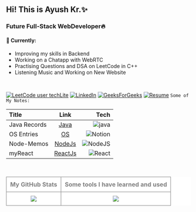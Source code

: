 <h2>Hi! This is Ayush Kr.✨</h2>
<h3>Future Full-Stack WebDeveloper🔥</h3>
<h4>🚧 Currently:</h4>
<ul>
  <li>Improving my skills in Backend</li>
  <li>Working on a Chatapp with WebRTC </li>
  <li>Practising Questions and DSA on LeetCode in C++ </li> 
  <li>Listening Music and Working on New Website</li>
</ul>

<br>
  
[![LeetCode user techLite](https://img.shields.io/badge/dynamic/json?style=plastic&labelColor=black&color=%23ffa116&label=Solved&query=solved&url=https%3A%2F%2Fleetcode-badge.vercel.app%2Fapi%2Fusers%2FtechLite&logo=leetcode&logoColor=yellow)](https://leetcode.com/techLite/)           [![LinkedIn](https://img.shields.io/badge/LinkedIn-%230077B5.svg?logo=linkedin&logoColor=white)](https://linkedin.com/in/ayush-kumar2003) 
[![GeeksForGeeks](https://img.shields.io/badge/28-2F8D46?style=plastic&logo=geeksforgeeks&logoColor=2F8D46&label=gfg)](https://www.geeksforgeeks.org/user/ayushkumarknwk/)
[![Resume](https://img.shields.io/badge/My%20Resume%20-8A2BE2)](https://docs.google.com/document/d/1QHBMBFfZO780ORiF4iFAqDhCPGzC1I3_7jd0mQNlHDk/edit?usp=sharing)
`Some of My Notes:`

| Title | Link | Tech |
| :---         |     :---:      |          ---: |
| Java Records   | [Java](https://cumbersome-accordion-690.notion.site/Ghost-Bytes-4c359db166d54d9db4905d1c57863e02?pvs=4) | ![java](https://badgen.net/badge/icon/java?icon=java&label) |
| OS Entries     | [OS](https://cumbersome-accordion-690.notion.site/Unit-4-dabaefe675fe4228ba4aa368b990ab4f?pvs=4) | ![Notion](https://img.shields.io/badge/Notion-000000?style=for-the-badge&logo=notion&logoColor=white) |
| Node-Memos     | [NodeJs](https://github.com/AyushKUMAR031/NodeMemos) | ![NodeJS](https://img.shields.io/badge/node.js-6DA55F?style=for-the-badge&logo=node.js&logoColor=white) |
| myReact       | [ReactJs](https://github.com/AyushKUMAR031/myReact) | ![React](https://img.shields.io/badge/react-%2320232a.svg?style=for-the-badge&logo=react&logoColor=%2361DAFB) |

<br>

<table align="center" style="text-align: center; color: gray; background-color: white; border-collapse: collapse; width: 100%;">
  <tr>
    <th style="padding: 10px; border: 1px solid gray;">My GitHub Stats</th>
    <th style="padding: 10px; border: 1px solid gray;">Some tools I have learned and used</th>
  </tr>
  <tr>
    <td style="padding: 10px; border: 1px solid gray;">
      <img src="https://github-readme-stats.vercel.app/api?username=AyushKUMAR031&show_icons=true&theme=radical"/>
    </td>
     <td style="padding: 10px; border: 1px solid gray;">
      <img src="https://skillicons.dev/icons?i=c,cpp,java,html,css,tailwind,js,jquery,ts,bootstrap,nodejs,express,mongodb,react,vite,nextjs,git,github,vscode,mysql,ubuntu,netlify,vercel,docker,npm,notion,&perline=10">
    </td>
  </tr>
</table>

<!--table>
  <tr>
    <th>🚧 Currently:</th>
    <th>Platforms: </th>
  </tr>
  <tr>
    <td>
      <ul>
        <li>Improving my skills in Backend</li>
        <li>Working on a Chatapp with WebRTC </li>
        <li>Practising Questions and DSA on LeetCode in C++ </li> 
        <li>Listening Music and Working on New Website</li>
      </ul>
    </td>
    <td>
      <img src="https://img.shields.io/badge/dynamic/json?style=plastic&labelColor=black&color=%23ffa116&label=Solved&query=solved&url=https%3A%2F%2Fleetcode-badge.vercel.app%2Fapi%2Fusers%2FtechLite&logo=leetcode&logoColor=yellow)](https://leetcode.com/techLite/)">
      <img src="https://img.shields.io/badge/LinkedIn-%230077B5.svg?logo=linkedin&logoColor=white)](https://linkedin.com/in/ayush-kumar2003)">
      <img alt="Static Badge" src="https://img.shields.io/badge/https%3A%2F%2Fdocs.google.com%2Fdocument%2Fd%2F1hpfkUjRuMBCmLmKaaugUj2cxDYyPR-ED0o9TABKyj2A%2Fedit%3Fusp%3Dsharing">
    </td>
  </tr>
</table> -->
